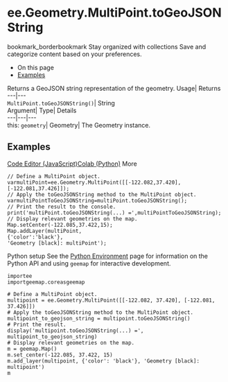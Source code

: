  
#  ee.Geometry.MultiPoint.toGeoJSONString
bookmark_borderbookmark Stay organized with collections  Save and categorize content based on your preferences. 
  * On this page
  * [Examples](https://developers.google.com/earth-engine/apidocs/ee-geometry-multipoint-togeojsonstring#examples)


Returns a GeoJSON string representation of the geometry. 
Usage| Returns  
---|---  
`MultiPoint.toGeoJSONString()`| String  
Argument| Type| Details  
---|---|---  
this: `geometry`| Geometry| The Geometry instance.  
## Examples
[Code Editor (JavaScript)](https://developers.google.com/earth-engine/apidocs/ee-geometry-multipoint-togeojsonstring#code-editor-javascript-sample)[Colab (Python)](https://developers.google.com/earth-engine/apidocs/ee-geometry-multipoint-togeojsonstring#colab-python-sample) More
```
// Define a MultiPoint object.
varmultiPoint=ee.Geometry.MultiPoint([[-122.082,37.420],[-122.081,37.426]]);
// Apply the toGeoJSONString method to the MultiPoint object.
varmultiPointToGeoJSONString=multiPoint.toGeoJSONString();
// Print the result to the console.
print('multiPoint.toGeoJSONString(...) =',multiPointToGeoJSONString);
// Display relevant geometries on the map.
Map.setCenter(-122.085,37.422,15);
Map.addLayer(multiPoint,
{'color':'black'},
'Geometry [black]: multiPoint');
```
Python setup
See the [ Python Environment](https://developers.google.com/earth-engine/guides/python_install) page for information on the Python API and using `geemap` for interactive development.
```
importee
importgeemap.coreasgeemap
```
```
# Define a MultiPoint object.
multipoint = ee.Geometry.MultiPoint([[-122.082, 37.420], [-122.081, 37.426]])
# Apply the toGeoJSONString method to the MultiPoint object.
multipoint_to_geojson_string = multipoint.toGeoJSONString()
# Print the result.
display('multipoint.toGeoJSONString(...) =', multipoint_to_geojson_string)
# Display relevant geometries on the map.
m = geemap.Map()
m.set_center(-122.085, 37.422, 15)
m.add_layer(multipoint, {'color': 'black'}, 'Geometry [black]: multipoint')
m
```

